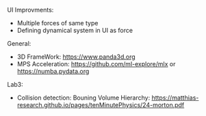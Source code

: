 UI Improvments:
- Multiple forces of same type
- Defining dynamical system in UI as force


General:
- 3D FrameWork: https://www.panda3d.org
- MPS Acceleration: https://github.com/ml-explore/mlx or https://numba.pydata.org

Lab3:
- Collision detection: Bouning Volume Hierarchy: https://matthias-research.github.io/pages/tenMinutePhysics/24-morton.pdf

